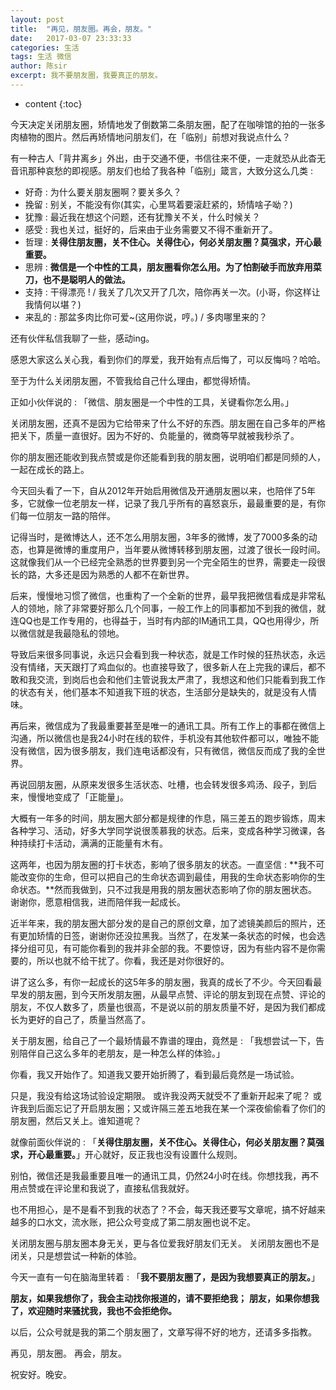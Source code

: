 ```yaml
---
layout: post
title:  "再见，朋友圈。再会，朋友。"
date:   2017-03-07 23:33:33
categories: 生活
tags: 生活 微信
author: 陈sir
excerpt: 我不要朋友圈，我要真正的朋友。
---
```

* content
{:toc}

今天决定关闭朋友圈，矫情地发了倒数第二条朋友圈，配了在咖啡馆的拍的一张多肉植物的图片。然后再矫情地问朋友们，在「临别」前想对我说点什么？

有一种古人「背井离乡」外出，由于交通不便，书信往来不便，一走就恐从此杳无音讯那种哀愁的即视感。朋友们也给了我各种「临别」箴言，大致分这么几类 :

- 好奇 : 为什么要关朋友圈啊？要关多久？
- 挽留 : 别关，不能没有你(其实，心里骂着要滚赶紧的，矫情啥子呦？)
- 犹豫 : 最近我在想这个问题，还有犹豫关不关，什么时候关？
- 感受 : 我也关过，挺好的，后来由于业务需要又不得不重新开了。
- 哲理 : **关得住朋友圈，关不住心。关得住心，何必关朋友圈？莫强求，开心最重要。**
- 思辨 : **微信是一个中性的工具，朋友圈看你怎么用。为了怕割破手而放弃用菜刀，也不是聪明人的做法。**
- 支持 : 干得漂亮 ! / 我关了几次又开了几次，陪你再关一次。(小哥，你这样让我情何以堪？)
- 来乱的 : 那盆多肉比你可爱~(这用你说，哼。) / 多肉哪里来的？

还有伙伴私信我聊了一些，感动ing。

感恩大家这么关心我，看到你们的厚爱，我开始有点后悔了，可以反悔吗？哈哈。

至于为什么关闭朋友圈，不管我给自己什么理由，都觉得矫情。

正如小伙伴说的 : 「微信、朋友圈是一个中性的工具，关键看你怎么用。」

关闭朋友圈，还真不是因为它给带来了什么不好的东西。朋友圈在自己多年的严格把关下，质量一直很好。因为不好的、负能量的，微商等早就被我秒杀了。

你的朋友圈还能收到我点赞或是你还能看到我的朋友圈，说明咱们都是同频的人，一起在成长的路上。

今天回头看了一下，自从2012年开始启用微信及开通朋友圈以来，也陪伴了5年多，它就像一位老朋友一样，记录了我几乎所有的喜怒哀乐，最最重要的是，有你们每一位朋友一路的陪伴。

记得当时，是微博达人，还不怎么用朋友圈，3年多的微博，发了7000多条的动态，也算是微博的重度用户，当年要从微博转移到朋友圈，过渡了很长一段时间。这就像我们从一个已经完全熟悉的世界要到另一个完全陌生的世界，需要走一段很长的路，大多还是因为熟悉的人都不在新世界。

后来，慢慢地习惯了微信，也重构了一个全新的世界，最早我把微信看成是非常私人的领地，除了非常要好那么几个同事，一般工作上的同事都加不到我的微信，就连QQ也是工作专用的，也得益于，当时有内部的IM通讯工具，QQ也用得少，所以微信就是我最隐私的领地。

导致后来很多同事说，永远只会看到我一种状态，就是工作时候的狂热状态，永远没有情绪，天天跟打了鸡血似的。也直接导致了，很多新人在上完我的课后，都不敢和我交流，到岗后也会和他们主管说我太严肃了，我想这和他们只能看到我工作的状态有关，他们基本不知道我下班的状态，生活部分是缺失的，就是没有人情味。

再后来，微信成为了我最重要甚至是唯一的通讯工具。所有工作上的事都在微信上沟通，所以微信也是我24小时在线的软件，手机没有其他软件都可以，唯独不能没有微信，因为很多朋友，我们连电话都没有，只有微信，微信反而成了我的全世界。

再说回朋友圈，从原来发很多生活状态、吐槽，也会转发很多鸡汤、段子，到后来，慢慢地变成了「正能量」。

大概有一年多的时间，朋友圈大部分都是规律的作息，隔三差五的跑步锻炼，周末各种学习、活动，好多大学同学说很羡慕我的状态。后来，变成各种学习微课，各种持续打卡活动，满满的正能量有木有。

这两年，也因为朋友圈的打卡状态，影响了很多朋友的状态。一直坚信 : **我不可能改变你的生命，但可以把自己的生命状态调到最佳，用我的生命状态影响你的生命状态。**然而我做到，只不过我是用我的朋友圈状态影响了你的朋友圈状态。谢谢你，愿意相信我，进而陪伴我一起成长。

近半年来，我的朋友圈大部分发的是自己的原创文章，加了滤镜美颜后的照片，还有更加矫情的日签，谢谢你还没拉黑我。当然了，在发某一条状态的时候，也会选择分组可见，有可能你看到的我并非全部的我。不要惊讶，因为有些内容不是你需要的，所以也就不给干扰了。你看，我还是对你很好的。

讲了这么多，有你一起成长的这5年多的朋友圈，我真的成长了不少。今天回看最早发的朋友圈，到今天所发朋友圈，从最早点赞、评论的朋友到现在点赞、评论的朋友，不仅人数多了，质量也很高，不是说以前的朋友质量不好，是因为我们都成长为更好的自己了，质量当然高了。

关于朋友圈，给自己了一个最矫情最不靠谱的理由，竟然是 : 「我想尝试一下，告别陪伴自己这么多年的老朋友，是一种怎么样的体验。」

你看，我又开始作了。知道我又要开始折腾了，看到最后竟然是一场试验。

只是，我没有给这场试验设定期限。
或许我没两天就受不了重新开起来了呢？
或许我到后面忘记了开启朋友圈；又或许隔三差五地我在某一个深夜偷偷看了你们的朋友圈，然后又关上。谁知道呢？

就像前面伙伴说的 : 「**关得住朋友圈，关不住心。关得住心，何必关朋友圈？莫强求，开心最重要。**」开心就好，反正我也没有设置什么规则。

别怕，微信还是我最重要且唯一的通讯工具，仍然24小时在线。你想找我，再不用点赞或在评论里和我说了，直接私信我就好。

也不用担心，是不是看不到我的状态了？不会，每天我还要写文章呢，搞不好越来越多的口水文，流水账，把公众号变成了第二朋友圈也说不定。

关闭朋友圈与朋友圈本身无关，更与各位爱我好朋友们无关。
关闭朋友圈也不是闭关，只是想尝试一种新的体验。

今天一直有一句在脑海里转着 : 「**我不要朋友圈了，是因为我想要真正的朋友。**」

**朋友，如果我想你了，我会主动找你报道的，请不要拒绝我；**
**朋友，如果你想我了，欢迎随时来骚扰我，我也不会拒绝你。**

以后，公众号就是我的第二个朋友圈了，文章写得不好的地方，还请多多指教。

再见，朋友圈。
再会，朋友。

祝安好。晚安。
